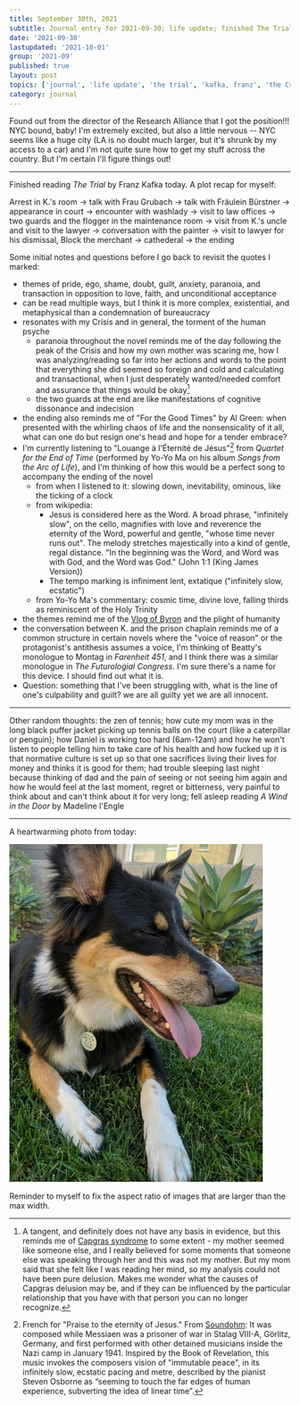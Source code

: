 ```yaml
---
title: September 30th, 2021
subtitle: Journal entry for 2021-09-30; life update; finished The Trial; other random thoughts
date: '2021-09-30'
lastupdated: '2021-10-01'
group: '2021-09'
published: true
layout: post
topics: ['journal', 'life update', 'the trial', 'kafka, franz', 'the Crisis', 'mother', 'father', 'songs from the arc of life', 'capgras' ]
category: journal
---
```


Found out from the director of the Research Alliance that I got the position!!! NYC bound, baby!
I'm extremely excited, but also a little nervous -- NYC seems like a huge city (LA is no doubt much larger, but it's shrunk by my access to a car) and I'm not quite sure how to get my stuff across the country. But I'm certain I'll figure things out!
 
---

Finished reading *The Trial* by Franz Kafka today. A plot recap for myself:

Arrest in K.'s room → talk with Frau Grubach → talk with Fräulein Bürstner → appearance in court → encounter with washlady → visit to law offices → two guards and the flogger in the maintenance room → visit from K.'s uncle and visit to the lawyer → conversation with the painter → visit to lawyer for his dismissal, Block the merchant → cathederal → the ending


Some initial notes and questions before I go back to revisit the quotes I marked: 

- themes of pride, ego, shame, doubt, guilt, anxiety, paranoia, and transaction in opposition to love, faith, and unconditional acceptance
- can be read multiple ways, but I think it is more complex, existential, and metaphysical than a condemnation of bureaucracy 
- resonates with my Crisis and in general, the torment of the human psyche 
  - paranoia throughout the novel reminds me of the day following the peak of the Crisis and how my own mother was scaring me, how I was analyzing/reading so far into her actions and words to the point that everything she did seemed so foreign and cold and calculating and transactional, when I just desperately wanted/needed comfort and assurance that things would be okay[^capgras] 
  - the two guards at the end are like manifestations of cognitive dissonance and indecision
- the ending also reminds me of "For the Good Times" by Al Green: when presented with the whirling chaos of life and the nonsensicality of it all, what can one do but resign one's head and hope for a tender embrace?
- I'm currently listening to "Louange à l'Éternité de Jésus"[^louange] from *Quartet for the End of Time* (performed by Yo-Yo Ma on his album *Songs from the Arc of Life*), and I'm thinking of how this would be a perfect song to accompany the ending of the novel
  - from when I listened to it: slowing down, inevitability, ominous, like the ticking of a clock
  - from wikipedia: 
    - Jesus is considered here as the Word. A broad phrase, "infinitely slow", on the cello, magnifies with love and reverence the eternity of the Word, powerful and gentle, "whose time never runs out". The melody stretches majestically into a kind of gentle, regal distance. "In the beginning was the Word, and Word was with God, and the Word was God." (John 1:1 (King James Version))
    - The tempo marking is infiniment lent, extatique ("infinitely slow, ecstatic") 
  - from Yo-Yo Ma's commentary: cosmic time, divine love, falling thirds as reminiscent of the Holy Trinity 
- the themes remind me of the [Vlog of Byron](https://www.youtube.com/watch?v=wIyGaNMOaqE&t=22s) and the plight of humanity 
- the conversation between K. and the prison chaplain reminds me of a common structure in certain novels where the "voice of reason" or the protagonist's antithesis assumes a voice, I'm thinking of Beatty's monologue to Montag in *Farenheit 451*, and I think there was a similar monologue in *The Futurologial Congress*. I'm sure there's a name for this device. I should find out what it is.
- <span class='concept'>Question</span>: something that I've been struggling with, what is the line of one's culpability and guilt? we are all guilty yet we are all innocent. 

[^capgras]: A tangent, and definitely does not have any basis in evidence, but this reminds me of [Capgras syndrome](https://en.wikipedia.org/wiki/Capgras_delusion) to some extent - my mother seemed like someone else, and I really believed for some moments that someone else was speaking through her and this was not my mother. But my mom said that she felt like I was reading her mind, so my analysis could not have been pure delusion. Makes me wonder what the causes of Capgras delusion may be, and if they can be influenced by the particular relationship that you have with that person you can no longer recognize.

[^louange]: French for "Praise to the eternity of Jesus." From [Soundohm](https://www.soundohm.com/product/louange-a-l-eternite-de-j): It was composed while Messiaen was a prisoner of war in Stalag VIII-A, Görlitz, Germany, and first performed with other detained musicians inside the Nazi camp in January 1941. Inspired by the Book of Revelation, this music invokes the composers vision of "immutable peace", in its infinitely slow, ecstatic pacing and metre, described by the pianist Steven Osborne as “seeming to touch the far edges of human experience, subverting the idea of linear time”.

---

Other random thoughts: the zen of tennis; how cute my mom was in the long black puffer jacket picking up tennis balls on the court (like a caterpillar or penguin); how Daniel is working too hard (6am-12am) and how he won't listen to people telling him to take care of his health and how fucked up it is that normative culture is set up so that one sacrifices living their lives for money and thinks it is good for them; had trouble sleeping last night because thinking of dad and the pain of seeing or not seeing him again and how he would feel at the last moment, regret or bitterness, very painful to think about and can't think about it for very long; fell asleep reading *A Wind in the Door* by Madeline l'Engle

--- 

A heartwarming photo from today:

![Darla in the grass](darla-2021-09-30.jpg)

Reminder to myself to fix the aspect ratio of images that are larger than the max width.